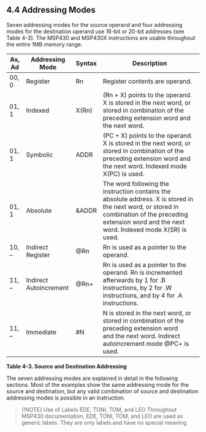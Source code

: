 ## **4.4 Addressing Modes**

Seven addressing modes for the source operand and four addressing modes for the destination operand use 16-bit or 20-bit addresses (see Table 4-3). The MSP430 and MSP430X instructions are usable throughout the entire 1MB memory range.

| As, Ad | Addressing Mode           | Syntax | Description                                                                                                                                                                                             |
| ------ | ------------------------- | ------ | ------------------------------------------------------------------------------------------------------------------------------------------------------------------------------------------------------- |
| 00, 0  | Register                  | Rn     | Register contents are operand.                                                                                                                                                                          |
| 01, 1  | Indexed                   | X(Rn)  | (Rn + X) points to the operand. X is stored in the next word, or stored in combination of the preceding extension word and the next word.                                                               |
| 01, 1  | Symbolic                  | ADDR   | (PC + X) points to the operand. X is stored in the next word, or stored in combination of the preceding extension word and the next word. Indexed mode X(PC) is used.                                   |
| 01, 1  | Absolute                  | &ADDR  | The word following the instruction contains the absolute address. X is stored in the next word, or stored in combination of the preceding extension word and the next word. Indexed mode X(SR) is used. |
| 10, –  | Indirect Register         | @Rn    | Rn is used as a pointer to the operand.                                                                                                                                                                 |
| 11, –  | Indirect<br>Autoincrement | @Rn+   | Rn is used as a pointer to the operand. Rn is incremented afterwards by 1 for .B instructions, by 2 for .W instructions, and by 4 for .A instructions.                                                  |
| 11, –  | Immediate                 | #N     | N is stored in the next word, or stored in combination of the preceding extension word<br>and the next word. Indirect autoincrement mode @PC+ is used.                                                  |

**Table 4-3. Source and Destination Addressing**

The seven addressing modes are explained in detail in the following sections. Most of the examples show the same addressing mode for the source and destination, but any valid combination of source and destination addressing modes is possible in an instruction.

> [!NOTE] Use of Labels EDE, TONI, TOM, and LEO
> Throughout MSP430 documentation, EDE, TONI, TOM, and LEO are used as generic labels. They are only labels and have no special meaning.
